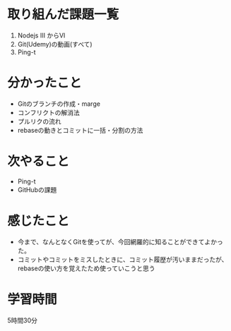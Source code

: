 # 取り組んだ課題一覧
1. Nodejs III からVI 
2. Git(Udemy)の動画(すべて)
3. Ping-t
 
# 分かったこと
- Gitのブランチの作成・marge
- コンフリクトの解消法
- プルリクの流れ
- rebaseの動きとコミットに一括・分割の方法
# 次やること
- Ping-t
- GitHubの課題
# 感じたこと
- 今まで、なんとなくGitを使ってが、今回網羅的に知ることができてよかった。
- コミットやコミットをミスしたときに、コミット履歴が汚いままだったが、rebaseの使い方を覚えたため使っていこうと思う
# 学習時間
5時間30分